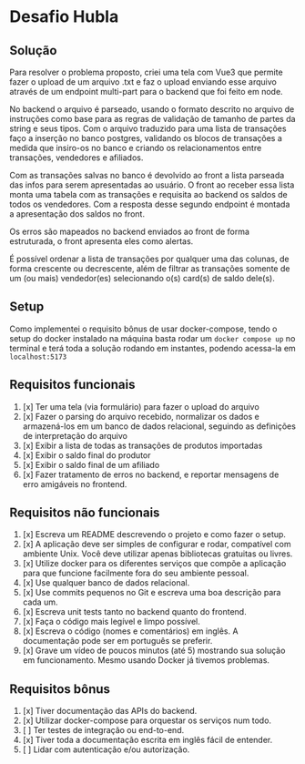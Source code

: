 # Desafio Hubla

## Solução

Para resolver o problema proposto, criei uma tela com Vue3 que permite fazer o
upload de um arquivo .txt e faz o upload enviando esse arquivo através de um
endpoint multi-part para o backend que foi feito em node.

No backend o arquivo é parseado, usando o formato descrito no arquivo de
instruções como base para as regras de validação de tamanho de partes da string
e seus tipos. Com o arquivo traduzido para uma lista de transações faço a
inserção no banco postgres, validando os blocos de transações a medida que
insiro-os no banco e criando os relacionamentos entre transações, vendedores e
afiliados.

Com as transações salvas no banco é devolvido ao front a lista parseada das
infos para serem apresentadas ao usuário. O front ao receber essa lista monta
uma tabela com as transações e requisita ao backend os saldos de todos os
vendedores. Com a resposta desse segundo endpoint é montada a apresentação dos
saldos no front.

Os erros são mapeados no backend enviados ao front de forma estruturada, o front
apresenta eles como alertas.

É possível ordenar a lista de transações por qualquer uma das colunas, de forma
crescente ou decrescente, além de filtrar as transações somente de um (ou mais)
vendedor(es) selecionando o(s) card(s) de saldo dele(s).

## Setup

Como implementei o requisito bônus de usar docker-compose, tendo o setup do
docker instalado na máquina basta rodar um `docker compose up` no terminal e
terá toda a solução rodando em instantes, podendo acessa-la em `localhost:5173`

## Requisitos funcionais

1. [x] Ter uma tela (via formulário) para fazer o upload do arquivo
2. [x] Fazer o parsing do arquivo recebido, normalizar os dados e armazená-los
       em um banco de dados relacional, seguindo as definições de interpretação
       do arquivo
3. [x] Exibir a lista de todas as transações de produtos importadas
4. [x] Exibir o saldo final do produtor
5. [x] Exibir o saldo final de um afiliado
6. [x] Fazer tratamento de erros no backend, e reportar mensagens de erro
       amigáveis no frontend.

## Requisitos não funcionais

1. [x] Escreva um README descrevendo o projeto e como fazer o setup.
1. [x] A aplicação deve ser simples de configurar e rodar, compatível com
       ambiente Unix. Você deve utilizar apenas bibliotecas gratuitas ou livres.
1. [x] Utilize docker para os diferentes serviços que compõe a aplicação para
       que funcione facilmente fora do seu ambiente pessoal.
1. [x] Use qualquer banco de dados relacional.
1. [x] Use commits pequenos no Git e escreva uma boa descrição para cada um.
1. [x] Escreva unit tests tanto no backend quanto do frontend.
1. [x] Faça o código mais legível e limpo possível.
1. [x] Escreva o código (nomes e comentários) em inglês. A documentação pode ser
       em português se preferir.
1. [x] Grave um vídeo de poucos minutos (até 5) mostrando sua solução em
       funcionamento. Mesmo usando Docker já tivemos problemas.

## Requisitos bônus

1. [x] Tiver documentação das APIs do backend.
2. [x] Utilizar docker-compose para orquestar os serviços num todo.
3. [ ] Ter testes de integração ou end-to-end.
4. [x] Tiver toda a documentação escrita em inglês fácil de entender.
5. [ ] Lidar com autenticação e/ou autorização.
